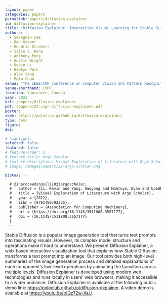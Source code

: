 ```yaml
---
layout: paper
categories: papers
permalink: papers/diffusion-explainer
id: diffusion-explainer
title: "Diffusion Explainer: Interactive Visual Learning for Stable Diffusion"
authors: 
  - Seongmin Lee
  - Ben Hoover
  - Hendrik Strobelt
  - Zijie J. Wang
  - Anthony Peng
  - Austin Wright
  - Kevin Li
  - Haekyu Park
  - Alex Yang
  - Polo Chau
venue: "The IEEE/CVF Conference on Computer Vision and Pattern Recognition"
venue-shorthand: CVPR
location: Vancouver, Canada
year: 2023
url: /papers/diffusion-explainer
pdf: /papers/23-cvpr-diffusion-explainer.pdf
poster: 
code: https://poloclub.github.io/diffusion-explainer/
type: demo
figure: 
doi: 

# highlight:
selected: false
featured: false
# feature-order: 2
# feature-title: Argo Scholar
# feature-description: Visual Exploration of Literature with Argo Scholar
# image: /images/papers/22-argo-scholar.png

bibtex: |-

  # @inproceedings{li2022argoscholar, 
  #   author = {Li, Kevin and Yang, Haoyang and Montoya, Evan and Upadhayay, Anish and Zhou, Zhiyan and Saad-Falcon, Jon and Chau, Duen Horng},
  #   title = {Visual Exploration of Literature with Argo Scholar},
  #   year = {2022},
  #   isbn = {9781450392365},
  #   publisher = {Association for Computing Machinery},
  #   url = {https://doi.org/10.1145/3511808.3557177},
  #   doi = {10.1145/3511808.3557177}
  }
---
```


Stable Diffusion is a popular image generation tool that turns text prompts into fascinating visuals. However, its complex model structure and operations make it hard to understand. We present Diffusion Explainer, a web-based interactive visualization tool that explains how Stable Diffusion transforms a text prompt into an image. Our tool provides both high-level summaries of the image generation process and detailed explanations of each component's low-level operations by animating the transition across multiple levels. Diffusion Explainer is developed using modern web technologies and runs locally in users' web browsers, making it accessible to a wider audience. Diffusion Explainer is available at the following public demo link: https://poloclub.github.io/diffusion-explainer. A video demo is available at https://youtu.be/bIQz72w-XaU. 